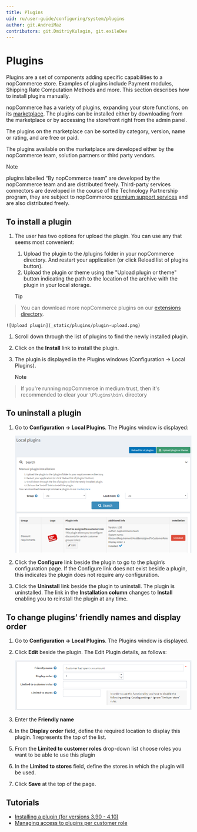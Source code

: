 ```yaml
---
title: Plugins
uid: ru/user-guide/configuring/system/plugins
author: git.AndreiMaz
contributors: git.DmitriyKulagin, git.exileDev
---
```


# Plugins

Plugins are a set of components adding specific capabilities to a nopCommerce store. Examples of plugins include Payment modules, Shipping Rate Computation Methods and more. This section describes how to install plugins manually.

nopCommerce has a variety of plugins, expanding your store functions, on its [marketplace](http://www.nopcommerce.com/marketplace).  The plugins can be installed either by downloading from the marketplace or by accessing the storefront right from the admin panel.

The plugins on the marketplace can be sorted by category, version, name or rating, and are free or paid.

The plugins available on the marketplace are developed either by the nopCommerce team, solution partners or third party vendors.

> [!NOTE]
> plugins labelled “By nopCommerce team” are developed by the nopCommerce team and are distributed freely. Third-party services connectors are developed in the course of the Technology Partnership program, they are subject to nopCommerce [premium support services](http://www.nopcommerce.com/nopcommerce-premium-support-services) and are also distributed freely.

## To install a plugin

1. The user has two options for upload the plugin. You can use any that seems most convenient:
    1. Upload the plugin to the /plugins folder in your nopCommerce directory.  And restart your application (or click Reload list of plugins button).
    1. Upload the plugin or theme using the "Upload plugin or theme" button indicating the path to the location of the archive with the plugin in your local storage.

    > [!TIP]
> You can download more nopCommerce plugins on our [extensions directory](https://www.nopcommerce.com/marketplace).

    ![Upload plugin](_static/plugins/plugin-upload.png)

1. Scroll down through the list of plugins to find the newly installed plugin.
1. Click on the **Install** link to install the plugin.
1. The plugin is displayed in the Plugins windows (Configuration → Local Plugins).

    > [!NOTE]
> If you're running nopCommerce in medium trust, then it's recommended to clear your `\Plugins\bin\` directory

## To uninstall a plugin

1. Go to **Configuration → Local Plugins**. The Plugins window is displayed:

    ![Local plugins](_static/plugins/local-plugins.png)
1. Click the **Configure** link beside the plugin to go to the plugin’s configuration page. If the Configure link does not exist beside a plugin, this indicates the plugin does not require any configuration.
1. Click the **Uninstall** link beside the plugin to uninstall. The plugin is uninstalled. The link in the **Installation column** changes to **Install** enabling you to reinstall the plugin at any time.

## To change plugins’ friendly names and display order

1. Go to **Configuration → Local Plugins**. The Plugins window is displayed.
1. Click **Edit** beside the plugin. The Edit Plugin details, as follows:

    ![Edit plugin](_static/plugins/plugin-edit.png)
1. Enter the **Friendly name**
1. In the **Display order** field, define the required location to display this plugin. 1 represents the top of the list.
1. From the **Limited to customer roles** drop-down list choose roles you want to be able to use this plugin
1. In the **Limited to stores** field, define the stores in which the plugin will be used.
1. Click **Save** at the top of the page.

## Tutorials

- [Installing a plugin (for versions 3.90 - 4.10)](https://youtu.be/eLDsSm-4gKA)
- [Managing access to plugins per customer role](https://www.youtube.com/watch?v=52lVVpQ3Qag)
